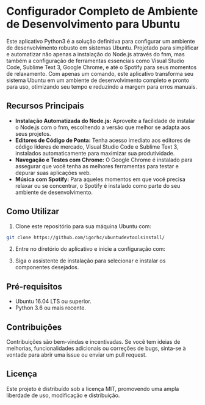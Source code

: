 # Configurador Completo de Ambiente de Desenvolvimento para Ubuntu

Este aplicativo Python3 é a solução definitiva para configurar um ambiente de desenvolvimento robusto em sistemas Ubuntu. Projetado para simplificar e automatizar não apenas a instalação do Node.js através do fnm, mas também a configuração de ferramentas essenciais como Visual Studio Code, Sublime Text 3, Google Chrome, e até o Spotify para seus momentos de relaxamento. Com apenas um comando, este aplicativo transforma seu sistema Ubuntu em um ambiente de desenvolvimento completo e pronto para uso, otimizando seu tempo e reduzindo a margem para erros manuais.

## Recursos Principais

- **Instalação Automatizada do Node.js:** Aproveite a facilidade de instalar o Node.js com o fnm, escolhendo a versão que melhor se adapta aos seus projetos.
- **Editores de Código de Ponta:** Tenha acesso imediato aos editores de código líderes de mercado, Visual Studio Code e Sublime Text 3, instalados automaticamente para maximizar sua produtividade.
- **Navegação e Testes com Chrome:** O Google Chrome é instalado para assegurar que você tenha as melhores ferramentas para testar e depurar suas aplicações web.
- **Música com Spotify:** Para aqueles momentos em que você precisa relaxar ou se concentrar, o Spotify é instalado como parte do seu ambiente de desenvolvimento.

## Como Utilizar

1. Clone este repositório para sua máquina Ubuntu com:

```sh
git clone https://github.com/igorhc/ubuntudevtoolsinstall/
```
2. Entre no diretório do aplicativo e inicie a configuração com:






4. Siga o assistente de instalação para selecionar e instalar os componentes desejados.

## Pré-requisitos

- Ubuntu 16.04 LTS ou superior.
- Python 3.6 ou mais recente.

## Contribuições

Contribuições são bem-vindas e incentivadas. Se você tem ideias de melhorias, funcionalidades adicionais ou correções de bugs, sinta-se à vontade para abrir uma issue ou enviar um pull request.

## Licença

Este projeto é distribuído sob a licença MIT, promovendo uma ampla liberdade de uso, modificação e distribuição.
